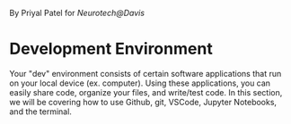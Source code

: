 By Priyal Patel for _Neurotech@Davis_

# Development Environment

Your "dev" environment consists of certain software applications that run on your local device (ex. computer). Using these applications, you can easily share code, organize your files, and write/test code. In this section, we will be covering how to use Github, git, VSCode, Jupyter Notebooks, and the terminal.
